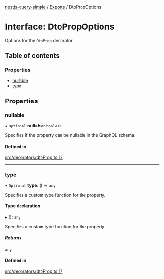 [nestjs-query-simple](../README.md) / [Exports](../modules.md) / DtoPropOptions

# Interface: DtoPropOptions

Options for the `DtoProp` decorator.

## Table of contents

### Properties

- [nullable](DtoPropOptions.md#nullable)
- [type](DtoPropOptions.md#type)

## Properties

### nullable

• `Optional` **nullable**: `boolean`

Specifies if the property can be nullable in the GraphQL schema.

#### Defined in

[src/decorators/dtoProp.ts:13](https://github.com/choresh/nestjs-query-simple/blob/4cd7de2/packages/nestjs-query-simple/src/decorators/dtoProp.ts#L13)

___

### type

• `Optional` **type**: () => `any`

Specifies a custom type function for the property.

#### Type declaration

▸ (): `any`

Specifies a custom type function for the property.

##### Returns

`any`

#### Defined in

[src/decorators/dtoProp.ts:17](https://github.com/choresh/nestjs-query-simple/blob/4cd7de2/packages/nestjs-query-simple/src/decorators/dtoProp.ts#L17)
